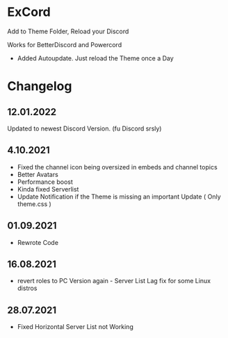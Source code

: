 # ExCord
Add to Theme Folder, Reload your Discord

Works for BetterDiscord and Powercord

- Added Autoupdate. Just reload the Theme once a Day

# Changelog

##  12.01.2022

Updated to newest Discord Version. (fu Discord srsly)


##  4.10.2021

- Fixed the channel icon being oversized in embeds and channel topics
- Better Avatars
- Performance boost
- Kinda fixed Serverlist
- Update Notification if the Theme is missing an important Update ( Only theme.css )

## 01.09.2021 
 - Rewrote Code

## 16.08.2021 
 - revert roles to PC Version again - Server List Lag fix for some Linux distros

## 28.07.2021 

 - Fixed Horizontal Server List not Working



